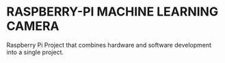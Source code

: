 # RASPBERRY-PI MACHINE LEARNING CAMERA

Raspberry Pi Project that combines hardware and software development into a single project.


